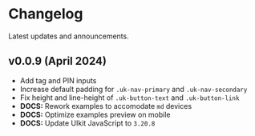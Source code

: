 # Changelog

<p class="mt-2 text-lg text-muted-foreground">Latest updates and announcements.</p>

## v0.0.9 (April 2024)

- Add tag and PIN inputs
- Increase default padding for `.uk-nav-primary` and `.uk-nav-secondary`
- Fix height and line-height of `.uk-button-text` and `.uk-button-link`
- **DOCS:** Rework examples to accomodate `md` devices
- **DOCS:** Optimize examples preview on mobile
- **DOCS:** Update UIkit JavaScript to `3.20.8`